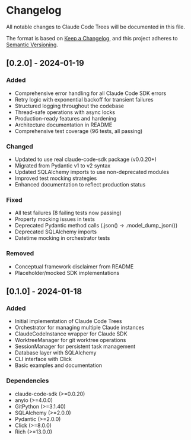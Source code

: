 # Changelog

All notable changes to Claude Code Trees will be documented in this file.

The format is based on [Keep a Changelog](https://keepachangelog.com/en/1.1.0/),
and this project adheres to [Semantic Versioning](https://semver.org/spec/v2.0.0.html).

## [0.2.0] - 2024-01-19

### Added
- Comprehensive error handling for all Claude Code SDK errors
- Retry logic with exponential backoff for transient failures
- Structured logging throughout the codebase
- Thread-safe operations with async locks
- Production-ready features and hardening
- Architecture documentation in README
- Comprehensive test coverage (96 tests, all passing)

### Changed
- Updated to use real claude-code-sdk package (v0.0.20+)
- Migrated from Pydantic v1 to v2 syntax
- Updated SQLAlchemy imports to use non-deprecated modules
- Improved test mocking strategies
- Enhanced documentation to reflect production status

### Fixed
- All test failures (8 failing tests now passing)
- Property mocking issues in tests
- Deprecated Pydantic method calls (.json() → .model_dump_json())
- Deprecated SQLAlchemy imports
- Datetime mocking in orchestrator tests

### Removed
- Conceptual framework disclaimer from README
- Placeholder/mocked SDK implementations

## [0.1.0] - 2024-01-18

### Added
- Initial implementation of Claude Code Trees
- Orchestrator for managing multiple Claude instances
- ClaudeCodeInstance wrapper for Claude SDK
- WorktreeManager for git worktree operations
- SessionManager for persistent task management
- Database layer with SQLAlchemy
- CLI interface with Click
- Basic examples and documentation

### Dependencies
- claude-code-sdk (>=0.0.20)
- anyio (>=4.0.0)
- GitPython (>=3.1.40)
- SQLAlchemy (>=2.0.0)
- Pydantic (>=2.0.0)
- Click (>=8.0.0)
- Rich (>=13.0.0)